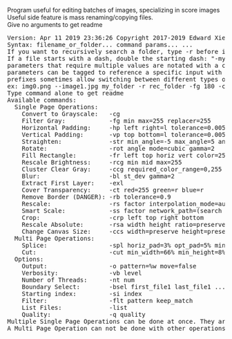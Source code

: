 Program useful for editing batches of images, specializing in score images  
Useful side feature is mass renaming/copying files.  
Give no arguments to get readme
<pre>
Version: Apr 11 2019 23:36:26 Copyright 2017-2019 Edward Xie
Syntax: filename_or_folder... command params... ...
If you want to recursively search a folder, type -r before it
If a file starts with a dash, double the starting dash: "-my-file.jpg" -> "--my-file.jpg"
parameters that require multiple values are notated with a comma
parameters can be tagged to reference a specific input with prefix:value
prefixes sometimes allow switching between different types of input
ex: img0.png --image1.jpg my_folder -r rec_folder -fg 180 -ccg bsr:0,30 -fr l:100 w:100 h:30 t:0 -o %f.%x t
Type command alone to get readme
Available commands:
  Single Page Operations:
    Convert to Grayscale:   -cg
    Filter Gray:            -fg min max=255 replacer=255
    Horizontal Padding:     -hp left right=l tolerance=0.005 background_threshold=128
    Vertical Padding:       -vp top bottom=l tolerance=0.005 background_threshold=128
    Straighten:             -str min_angle=-5 max_angle=5 angle_prec=0.1 pixel_prec=1 boundary=128 gamma=2
    Rotate:                 -rot angle mode=cubic gamma=2
    Fill Rectangle:         -fr left top horiz vert color=255 origin=tl
    Rescale Brightness:     -rcg min mid max=255
    Cluster Clear Gray:     -ccg required_color_range=0,255 bad_size_range=0,0 sel_range=0,200 repl_color=255 eight_way=false
    Blur:                   -bl st_dev gamma=2
    Extract First Layer:    -exl
    Cover Transparency:     -ct red=255 green=r blue=r
    Remove Border (DANGER): -rb tolerance=0.9
    Rescale:                -rs factor interpolation_mode=auto gamma=2
    Smart Scale:            -ss factor network_path=(search program directory for first network)
    Crop:                   -crp left top right bottom
    Rescale Absolute:       -rsa width height ratio=preserve mode=automatic gamma=2
    Change Canvas Size:     -ccs width=preserve height=preserve origin=tl
  Multi Page Operations:
    Splice:                 -spl horiz_pad=3% opt_pad=5% min_pad=1.2% opt_hgt=55% excs_wgt=10 pad_wgt=1 bg=128
    Cut:                    -cut min_width=66% min_height=8% horiz_weight=20 min_vert_space=0 bg=128
  Options:
    Output:                 -o pattern=%w move=false
    Verbosity:              -vb level
    Number of Threads:      -nt num
    Boundary Select:        -bsel first_file1 last_file1 ... first_filen last_filen
    Starting index:         -si index
    Filter:                 -flt pattern keep_match
    List Files:             -list
    Quality:                -q quality
Multiple Single Page Operations can be done at once. They are performed in the order they are given.
A Multi Page Operation can not be done with other operations.
</pre>